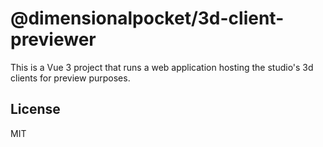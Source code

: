 # @dimensionalpocket/3d-client-previewer

This is a Vue 3 project that runs a web application hosting the studio's 3d clients for preview purposes.

## License

MIT
